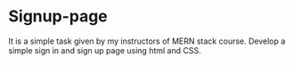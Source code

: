 # Signup-page
It is a simple task given by my instructors of MERN stack course. Develop a simple sign in and sign up page using html and CSS.
